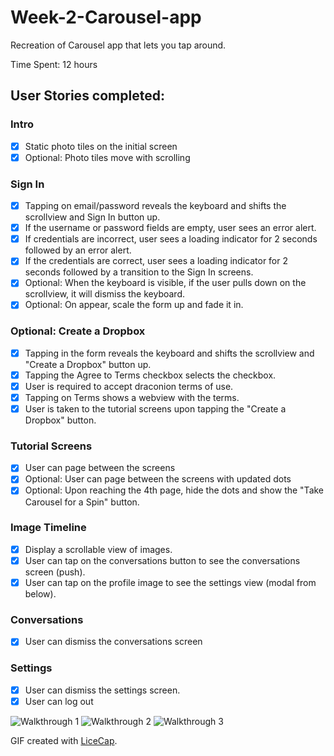 # Week-2-Carousel-app

Recreation of Carousel app that lets you tap around.

Time Spent: 12 hours

## User Stories completed:

### Intro
* [x] Static photo tiles on the initial screen
* [x] Optional: Photo tiles move with scrolling

### Sign In
* [x] Tapping on email/password reveals the keyboard and shifts the scrollview and Sign In button up.
* [x] If the username or password fields are empty, user sees an error alert.
* [x] If credentials are incorrect, user sees a loading indicator for 2 seconds followed by an error alert.
* [x] If the credentials are correct, user sees a loading indicator for 2 seconds followed by a transition to the Sign In screens.
* [x] Optional: When the keyboard is visible, if the user pulls down on the scrollview, it will dismiss the keyboard.
* [x] Optional: On appear, scale the form up and fade it in.

### Optional: Create a Dropbox
* [x] Tapping in the form reveals the keyboard and shifts the scrollview and "Create a Dropbox" button up.
* [x] Tapping the Agree to Terms checkbox selects the checkbox.
* [x] User is required to accept draconion terms of use.
* [x] Tapping on Terms shows a webview with the terms.
* [x] User is taken to the tutorial screens upon tapping the "Create a Dropbox" button.

### Tutorial Screens
* [x] User can page between the screens
* [x] Optional: User can page between the screens with updated dots
* [x] Optional: Upon reaching the 4th page, hide the dots and show the "Take Carousel for a Spin" button.

### Image Timeline
* [x] Display a scrollable view of images.
* [x] User can tap on the conversations button to see the conversations screen (push).
* [x] User can tap on the profile image to see the settings view (modal from below).

### Conversations
* [x] User can dismiss the conversations screen

### Settings
* [x] User can dismiss the settings screen.
* [x] User can log out

![Walkthrough 1](Week2_Dropbox_App—1.gif)
![Walkthrough 2](Week2_Dropbox_App—2.gif)
![Walkthrough 3](Week2_Dropbox_App—3.gif)

GIF created with [LiceCap](http://www.cockos.com/licecap/).
